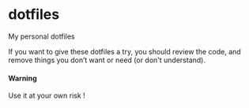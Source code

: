 # dotfiles

My personal dotfiles

If you want to give these dotfiles a try, you should review the code, and remove things you don’t want or need (or don't understand). 

#### Warning

Use it at your own risk !